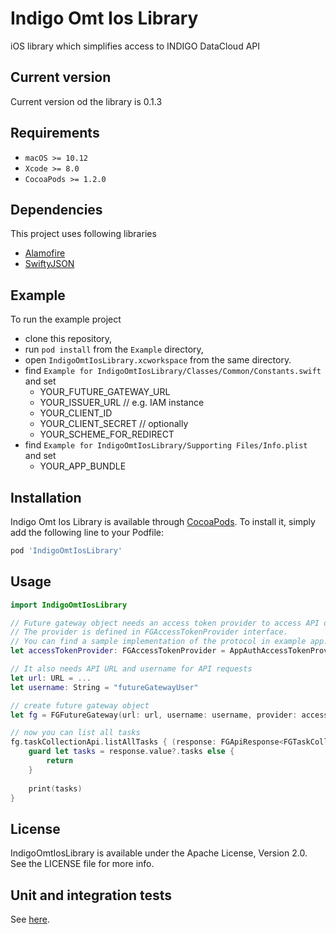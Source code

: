 
# Indigo Omt Ios Library

iOS library which simplifies access to INDIGO DataCloud API

## Current version

Current version od the library is 0.1.3

## Requirements

- `macOS >= 10.12`
- `Xcode >= 8.0`
- `CocoaPods >= 1.2.0`

## Dependencies

This project uses following libraries
- [Alamofire](https://github.com/Alamofire/Alamofire)
- [SwiftyJSON](https://github.com/SwiftyJSON/SwiftyJSON)

## Example

To run the example project
* clone this repository,
* run `pod install` from the `Example` directory,
* open `IndigoOmtIosLibrary.xcworkspace` from the same directory.
* find `Example for IndigoOmtIosLibrary/Classes/Common/Constants.swift` and set
  * YOUR_FUTURE_GATEWAY_URL
  * YOUR_ISSUER_URL // e.g. IAM instance
  * YOUR_CLIENT_ID
  * YOUR_CLIENT_SECRET // optionally
  * YOUR_SCHEME_FOR_REDIRECT
* find `Example for IndigoOmtIosLibrary/Supporting Files/Info.plist` and set
  * YOUR_APP_BUNDLE

## Installation

Indigo Omt Ios Library is available through [CocoaPods](http://cocoapods.org). To install it, simply add the following line to your Podfile:

```ruby
pod 'IndigoOmtIosLibrary'
```

## Usage

```swift
import IndigoOmtIosLibrary

// Future gateway object needs an access token provider to access API on the server.
// The provider is defined in FGAccessTokenProvider interface.
// You can find a sample implementation of the protocol in example app.
let accessTokenProvider: FGAccessTokenProvider = AppAuthAccessTokenProvider(...)

// It also needs API URL and username for API requests
let url: URL = ...
let username: String = "futureGatewayUser"

// create future gateway object
let fg = FGFutureGateway(url: url, username: username, provider: accessTokenProvider)

// now you can list all tasks
fg.taskCollectionApi.listAllTasks { (response: FGApiResponse<FGTaskCollection>) in
    guard let tasks = response.value?.tasks else {
        return
    }
    
    print(tasks)
}
```

## License

IndigoOmtIosLibrary is available under the Apache License, Version 2.0. See the LICENSE file for more info.

## Unit and integration tests

See [here](https://github.com/indigo-dc/omt-ios/blob/master/REPORTS.md).
